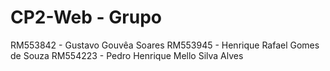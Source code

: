 # CP2-Web - Grupo
RM553842 - Gustavo Gouvêa Soares
RM553945 - Henrique Rafael Gomes de Souza
RM554223 - Pedro Henrique Mello Silva Alves
